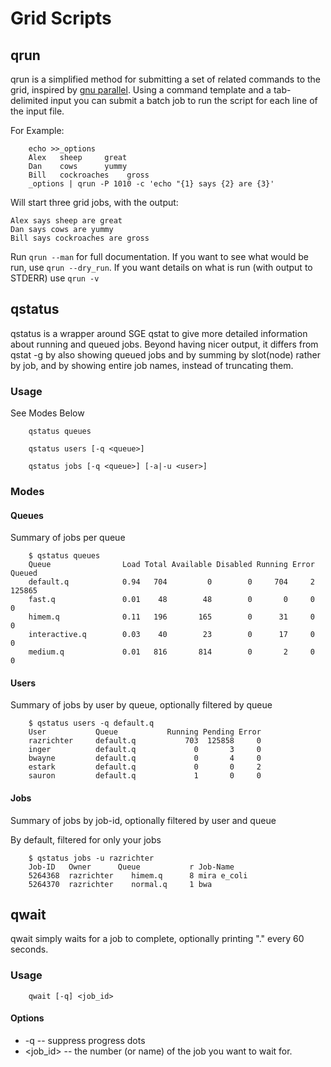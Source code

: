 # Grid Scripts

## qrun

qrun is a simplified method for submitting a set of related commands to the grid, inspired by [gnu parallel](https://www.gnu.org/software/parallel/man.html). Using a command template and a tab-delimited input you can submit a batch job to run the script for each line of the input file.

For Example:

        echo >>_options
        Alex   sheep     great
        Dan    cows      yummy
        Bill   cockroaches    gross
        _options | qrun -P 1010 -c 'echo "{1} says {2} are {3}'

Will start three grid jobs, with the output:

    Alex says sheep are great
    Dan says cows are yummy
    Bill says cockroaches are gross

Run `qrun --man` for full documentation.
 If you want to see what would be run, use `qrun --dry_run`. If you want details on what is run (with output to STDERR) use `qrun -v`

## qstatus

qstatus is a wrapper around SGE qstat to give more detailed information about running and queued jobs. Beyond having nicer output, it differs from qstat -g by also showing queued jobs and by summing by slot(node) rather by job, and by showing entire job names, instead of truncating them.

### Usage

See Modes Below

        qstatus queues

        qstatus users [-q <queue>]

        qstatus jobs [-q <queue>] [-a|-u <user>]

### Modes

#### Queues

Summary of jobs per queue

        $ qstatus queues
        Queue                Load Total Available Disabled Running Error Queued
        default.q            0.94   704         0        0     704     2 125865
        fast.q               0.01    48        48        0       0     0      0
        himem.q              0.11   196       165        0      31     0      0
        interactive.q        0.03    40        23        0      17     0      0
        medium.q             0.01   816       814        0       2     0      0

#### Users

Summary of jobs by user by queue, optionally filtered by queue

        $ qstatus users -q default.q
        User           Queue           Running Pending Error
        razrichter     default.q           703  125858     0
        inger          default.q             0       3     0
        bwayne         default.q             0       4     0
        estark         default.q             0       0     2
        sauron         default.q             1       0     0

#### Jobs

Summary of jobs by job-id, optionally filtered by user and queue

By default, filtered for only your jobs

        $ qstatus jobs -u razrichter
        Job-ID   Owner      Queue           r Job-Name
        5264368  razrichter    himem.q      8 mira e_coli
        5264370  razrichter    normal.q     1 bwa

## qwait

qwait simply waits for a job to complete, optionally printing "." every 60 seconds.

### Usage

        qwait [-q] <job_id>

#### Options

* -q -- suppress progress dots
* <job_id> -- the number (or name) of the job you want to wait for.
